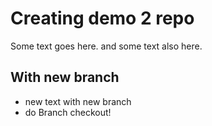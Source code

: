# Creating demo 2 repo
Some text goes here.
and some text also here.


## With new branch
- new text with new branch
- do Branch checkout!